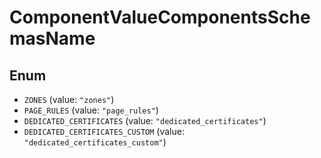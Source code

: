 # ComponentValueComponentsSchemasName

## Enum

* `ZONES` (value: `"zones"`)
* `PAGE_RULES` (value: `"page_rules"`)
* `DEDICATED_CERTIFICATES` (value: `"dedicated_certificates"`)
* `DEDICATED_CERTIFICATES_CUSTOM` (value: `"dedicated_certificates_custom"`)
